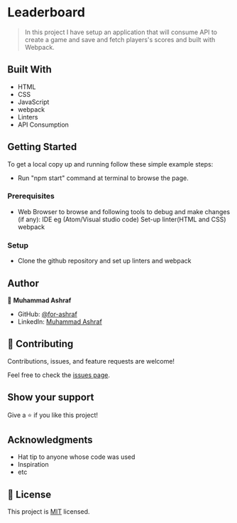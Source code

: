 # Leaderboard

>In this project I have setup an application that will consume API to create a game and save and fetch players's scores and built with Webpack. 

## Built With

- HTML
- CSS
- JavaScript
- webpack
- Linters
- API Consumption

## Getting Started
To get a local copy up and running follow these simple example steps:
 - Run "npm start" command at terminal to browse the page.

### Prerequisites

  - Web Browser to browse and following tools to debug and make changes (if any):
      IDE eg (Atom/Visual studio code)
      Set-up linter(HTML and CSS)
      webpack

### Setup
  - Clone the github repository and set up linters and webpack


## Author

👤 **Muhammad Ashraf**

- GitHub: [@for-ashraf](https://github.com/for-ashraf)
- LinkedIn: [Muhammad Ashraf](https://www.linkedin.com/)


## 🤝 Contributing

Contributions, issues, and feature requests are welcome!

Feel free to check the <a href="https://github.com/for-ashraf/Leaderboard/issues">issues page</a>.

## Show your support

Give a ⭐️ if you like this project!

## Acknowledgments

- Hat tip to anyone whose code was used
- Inspiration
- etc

## 📝 License

This project is [MIT](./MIT.md) licensed.
